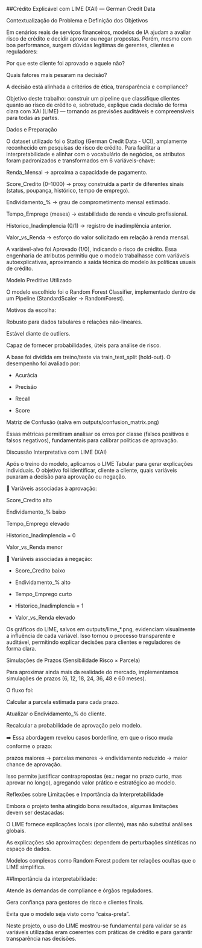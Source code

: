 ##Crédito Explicável com LIME (XAI) — German Credit Data

Contextualização do Problema e Definição dos Objetivos

Em cenários reais de serviços financeiros, modelos de IA ajudam a avaliar risco de crédito e decidir aprovar ou negar propostas. Porém, mesmo com boa performance, surgem dúvidas legítimas de gerentes, clientes e reguladores:

Por que este cliente foi aprovado e aquele não?

Quais fatores mais pesaram na decisão?

A decisão está alinhada a critérios de ética, transparência e compliance?

Objetivo deste trabalho: construir um pipeline que classifique clientes quanto ao risco de crédito e, sobretudo, explique cada decisão de forma clara com XAI (LIME) — tornando as previsões auditáveis e compreensíveis para todas as partes.

Dados e Preparação

O dataset utilizado foi o Statlog (German Credit Data - UCI), amplamente reconhecido em pesquisas de risco de crédito.
Para facilitar a interpretabilidade e alinhar com o vocabulário de negócios, os atributos foram padronizados e transformados em 6 variáveis-chave:

Renda_Mensal → aproxima a capacidade de pagamento.

Score_Credito (0–1000) → proxy construída a partir de diferentes sinais (status, poupança, histórico, tempo de emprego).

Endividamento_% → grau de comprometimento mensal estimado.

Tempo_Emprego (meses) → estabilidade de renda e vínculo profissional.

Historico_Inadimplencia (0/1) → registro de inadimplência anterior.

Valor_vs_Renda → esforço do valor solicitado em relação à renda mensal.

A variável-alvo foi Aprovado (1/0), indicando o risco de crédito.
Essa engenharia de atributos permitiu que o modelo trabalhasse com variáveis autoexplicativas, aproximando a saída técnica do modelo às políticas usuais de crédito.

Modelo Preditivo Utilizado

O modelo escolhido foi o Random Forest Classifier, implementado dentro de um Pipeline (StandardScaler → RandomForest).

Motivos da escolha:

Robusto para dados tabulares e relações não-lineares.

Estável diante de outliers.

Capaz de fornecer probabilidades, úteis para análise de risco.

A base foi dividida em treino/teste via train_test_split (hold-out).
O desempenho foi avaliado por:

- Acurácia

- Precisão

- Recall

- Score

Matriz de Confusão (salva em outputs/confusion_matrix.png)

Essas métricas permitiram analisar os erros por classe (falsos positivos e falsos negativos), fundamentais para calibrar políticas de aprovação.

Discussão Interpretativa com LIME (XAI)

Após o treino do modelo, aplicamos o LIME Tabular para gerar explicações individuais.
O objetivo foi identificar, cliente a cliente, quais variáveis puxaram a decisão para aprovação ou negação.

🔹 Variáveis associadas à aprovação:

Score_Credito alto

Endividamento_% baixo

Tempo_Emprego elevado

Historico_Inadimplencia = 0

Valor_vs_Renda menor

🔸 Variáveis associadas à negação:

- Score_Credito baixo

- Endividamento_% alto

- Tempo_Emprego curto

- Historico_Inadimplencia = 1

- Valor_vs_Renda elevado

Os gráficos do LIME, salvos em outputs/lime_*.png, evidenciam visualmente a influência de cada variável.
Isso tornou o processo transparente e auditável, permitindo explicar decisões para clientes e reguladores de forma clara.

Simulações de Prazos (Sensibilidade Risco × Parcela)

Para aproximar ainda mais da realidade do mercado, implementamos simulações de prazos (6, 12, 18, 24, 36, 48 e 60 meses).

O fluxo foi:

Calcular a parcela estimada para cada prazo.

Atualizar o Endividamento_% do cliente.

Recalcular a probabilidade de aprovação pelo modelo.

➡️ Essa abordagem revelou casos borderline, em que o risco muda conforme o prazo:

prazos maiores → parcelas menores → endividamento reduzido → maior chance de aprovação.

Isso permite justificar contrapropostas (ex.: negar no prazo curto, mas aprovar no longo), agregando valor prático e estratégico ao modelo.

Reflexões sobre Limitações e Importância da Interpretabilidade

Embora o projeto tenha atingido bons resultados, algumas limitações devem ser destacadas:

O LIME fornece explicações locais (por cliente), mas não substitui análises globais.

As explicações são aproximações: dependem de perturbações sintéticas no espaço de dados.

Modelos complexos como Random Forest podem ter relações ocultas que o LIME simplifica.

##Importância da interpretabilidade:

Atende às demandas de compliance e órgãos reguladores.

Gera confiança para gestores de risco e clientes finais.

Evita que o modelo seja visto como “caixa-preta”.

Neste projeto, o uso do LIME mostrou-se fundamental para validar se as variáveis utilizadas eram coerentes com práticas de crédito e para garantir transparência nas decisões.

